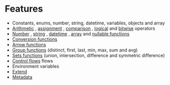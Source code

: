 # Features

- Constants, enums, number, string, datetime, variables, objects and array
- [Arithmetic](https://github.com/data7expressions/3xpr/wiki/Arithmetic)
, [assignment](https://github.com/data7expressions/3xpr/wiki/Assignment)
, [comparison](https://github.com/data7expressions/3xpr/wiki/Comparison)
, [logical](https://github.com/data7expressions/3xpr/wiki/Logical)
and [bitwise](https://github.com/data7expressions/3xpr/wiki/Bitwise) operators
- [Number](https://github.com/data7expressions/3xpr/wiki/Numeric)
, [string](https://github.com/data7expressions/3xpr/wiki/String)
,	[datetime](https://github.com/data7expressions/3xpr/wiki/DateTime)
, [array](https://github.com/data7expressions/3xpr/wiki/Array)
and [nullable functions](https://github.com/data7expressions/3xpr/wiki/Nullable)
- [Conversion functions](https://github.com/data7expressions/3xpr/wiki/Conversion)
- [Arrow functions](https://github.com/data7expressions/3xpr/wiki/Arrow)
- [Group functions](https://github.com/data7expressions/3xpr/wiki/Group) (distinct, first, last, min, max, sum and avg)
- [Sets functions](https://github.com/data7expressions/3xpr/wiki/Sets) (union, intersection, difference and symmetric difference)
- [Control flows](https://github.com/data7expressions/3xpr/wiki/Flows) flows
- Environment variables
- [Extend](https://github.com/data7expressions/3xpr/wiki/Extend)
- [Metadata](https://github.com/data7expressions/3xpr/wiki/Metadata)